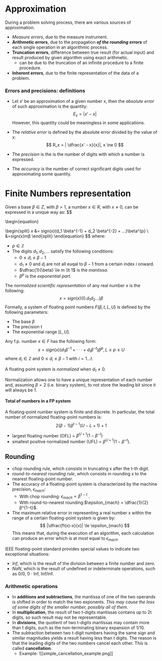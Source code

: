 # Approximation 
During a problem solving process, there are various sources of approximation. 
- _Measure errors_, due to the measure instrument. 
- __Arithmetic errors__, due to the propagation ___of the rounding errors___ of each single operation in an algorithmic process. 
- __Truncation errors__, difference between true result (for actual input) and result produced by given algorithm using exact arithmetic.
	- can be due to the truncation of an infinite procedure to a finite procedure. 
- __Inherent errors__, due to the finite representation of the data of a problem.

### Errors and precisions: definitions 
- Let $x'$ be an approximation of a given number x, then the _absolute error_ of such approximation is the quantity:
$$
E_x = |x' - x|
$$
However, this quantity could be meaningless in some applications.

- The _relative error_ is defined by the absolute error divided by the value of x:
$$
R_x = | \dfrac{x' - x}{x}|, x \ne 0
$$
- The _precision_ is the is the number of digits with which a number is expressed.
- The _accuracy_ is the number of correct significant digits used for approximating some quantity. 

# Finite Numbers representation 
Given a base $β ∈ Z$, with $β > 1$, a number $x ∈ R$, with $x \ne 0$, can be expressed in a unique way as:
$$


\begin{equation}

\begin{split}
x &= sign(x)(d_1 \beta^{-1} + d_2 \beta^{-2} + ...)\beta^{p}
\\ 
&=sign(x)mβ
\end{split}
\end{equation}
$$
where:
- $p \in \mathbb{Z}$
- The digits $d_1, d_2, ...$ satisfy the following conditions:
	- $0 \le d_i \le \beta - 1$
	- $d_1 \ne 0$ and $d_i$ are not all euqal to $\beta -1$ from a certain index $i$ onward. 
	- $\dfrac{1}{\beta} \le m \lt 1$ is the _mantissa_.
	- $\beta^p$ is the _exponential part_. 

The _normalized scientific representation_ of any real number x is the following:
$$
x = sign(x)(0.d_1d_2 . . .)β
$$
Formally, a system of floating point numbers $F(β, t, L, U)$ is defined by the following parameters:
- The base $\beta$
- The precision $t$
- The exponential range $[L, U]$.

Any f.p. number $x ∈ F$ has the following form: 
$$x = sign(x)(d_1β^{−1} + · · · + d_tβ^{ −t})β^p , L ≤ p ≤ U$$
where $d_i \in \mathbb{Z}$ and $0 \le d_i \le \beta - 1$ with $i = 1...t$.

A floating point system is _normalized_ when $d_1 \ne 0$.

Normalization allows one to have a unique representation of each number and, assuming $β = 2$ (i.e. binary system), to not store the leading bit since it will always be 1.

#### Total of numbers in a FP system 
A floating-point number system is finite and discrete. In particular, the total number of normalized floating-point numbers is:
$$
2(β − 1)β^{t−1}(U − L + 1) + 1
$$
- largest floating number (OFL) = $\beta^{U+1}(1-\beta^{-t})$
- smallest positive normalized number (UFL) = $\beta^{U+1}(1-\beta^{-t})$.  

## Rounding 
- _chop_ rounding rule, which consists in truncating x after the t-th digit. 
- _round-to-nearest rounding rule_, which consists in rounding x to the nearest floating-point number.
- The accuracy of a floating-point system is characterized by the machine precision, $\epsilon_{mach}$:
	- With chop rounding: $\epsilon_{mach} = β^{1−t}$ . 
	- With round-to-nearest rounding:$\epsilon_{mach} = \dfrac{1}{2}β^{1−t}$.
- The maximum relative error in representing a real number x within the range of a certain floating-point system is given by:
$$
|\dfrac{fl(x)-x}{x}| \le \epsilon_{mach}
$$
This means that, during the execution of an algorithm, each calculation can produce an error which is at most equal to $\epsilon_{mach}$.

IEEE floating-point standard provides special values to indicate two exceptional situations: 
- _Inf_, which is the result of the division between a finite number and zero. 
- _NaN_, which is the result of undefined or indeterminate operations, such as 0/0, 0 · Inf, Inf/Inf.

### Arithmetic operations
- In __additions and subtractions__, the mantissa of one of the two operands is shifted in order to match the two exponents. _This may cause the loss of some digits of the smaller number, possibly all of them_. 
- In __multiplication__, the result of two t-digits mantissas contains up to 2t digits, so such result may not be representable. 
- In __divisions__, the quotient of two t-digits mantissas may contain more than t digits, such as the non-terminating binary expansion of 1/10. 
- The subtraction between two t-digit numbers having the same sign and similar magnitudes yields a result having less than t digits. The reason is that the leading digits of the two numbers cancel each other. This is called __cancellation__.
	- Example: 
![[simple_cancellation_example.png]]

